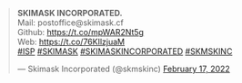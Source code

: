 <blockquote class="twitter-tweet"><p lang="en" dir="ltr"><strong>SKIMASK INCORPORATED.</strong><br>Mail: postoffice@skimask.cf<br>Github: <a href="https://t.co/mpWAR2Nt5g">https://t.co/mpWAR2Nt5g</a><br>Web: <a href="https://t.co/76KIlzjuaM">https://t.co/76KIlzjuaM</a><br/> <a href="https://twitter.com/hashtag/ISP?src=hash&amp;ref_src=twsrc%5Etfw">#ISP</a> <a href="https://twitter.com/hashtag/SKIMASK?src=hash&amp;ref_src=twsrc%5Etfw">#SKIMASK</a> <a href="https://twitter.com/hashtag/SKIMASKINCORPORATED?src=hash&amp;ref_src=twsrc%5Etfw">#SKIMASKINCORPORATED</a> <a href="https://twitter.com/hashtag/SKMSKINC?src=hash&amp;ref_src=twsrc%5Etfw">#SKMSKINC</a></p>&mdash; Skimask Incorporated (@skmskinc) <a href="https://twitter.com/skmskinc/status/1494174828995223560?ref_src=twsrc%5Etfw">February 17, 2022</a></blockquote>
